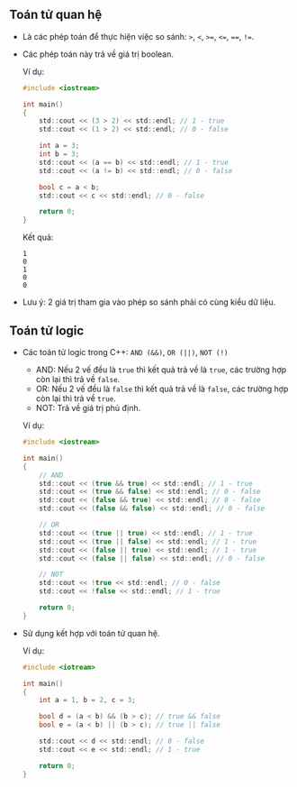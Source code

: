 ##  Toán tử quan hệ
- Là các phép toán để thực hiện việc so sánh: `>`, `<`, `>=`, `<=`, `==`, `!=`.
- Các phép toán này trả về giá trị boolean.

    Ví dụ:
    ```c
    #include <iostream>

    int main()
    {
        std::cout << (3 > 2) << std::endl; // 1 - true
        std::cout << (1 > 2) << std::endl; // 0 - false

        int a = 3;
        int b = 3;
        std::cout << (a == b) << std::endl; // 1 - true
        std::cout << (a != b) << std::endl; // 0 - false

        bool c = a < b;
        std::cout << c << std::endl; // 0 - false

        return 0;
    }
    ```
    Kết quả:
    ```
    1
    0
    1
    0
    0
    ```
- Lưu ý: 2 giá trị tham gia vào phép so sánh phải có cùng kiểu dữ liệu.

##  Toán tử logic
-  Các toán tử logic trong C++: `AND (&&)`, `OR (||)`, `NOT (!)`
    - AND: Nếu 2 vế đều là `true` thì kết quả trả về là `true`, các trường hợp còn lại thì trả về `false`.
    - OR: Nếu 2 vế đều là `false` thì kết quả trả về là `false`, các trường hợp còn lại thì trả về `true`.
    - NOT: Trả về giá trị phủ định.

    Ví dụ:
    ```c
    #include <iostream>

    int main()
    {
        // AND
        std::cout << (true && true) << std::endl; // 1 - true
        std::cout << (true && false) << std::endl; // 0 - false
        std::cout << (false && true) << std::endl; // 0 - false
        std::cout << (false && false) << std::endl; // 0 - false

        // OR
        std::cout << (true || true) << std::endl; // 1 - true
        std::cout << (true || false) << std::endl; // 1 - true
        std::cout << (false || true) << std::endl; // 1 - true
        std::cout << (false || false) << std::endl; // 0 - false

        // NOT
        std::cout << !true << std::endl; // 0 - false
        std::cout << !false << std::endl; // 1 - true

        return 0;
    }
    ```
- Sử dụng kết hợp với toán tử quan hệ.

    Ví dụ:
    ```c
    #include <iotream>

    int main()
    {
        int a = 1, b = 2, c = 3;

        bool d = (a < b) && (b > c); // true && false
        bool e = (a < b) || (b > c); // true || false

        std::cout << d << std::endl; // 0 - false
        std::cout << e << std::endl; // 1 - true

        return 0;
    }
    ```